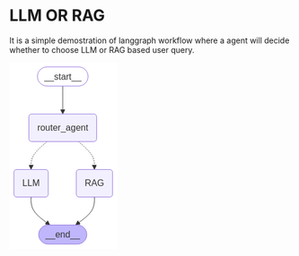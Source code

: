 # LLM OR RAG

It is a simple demostration of langgraph workflow where a agent will decide whether to choose LLM or RAG based user query.

![architecture](./graph_architecture.png)
